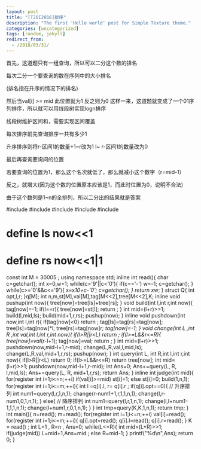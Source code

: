 ```yaml
---
layout: post
title: "[TJOI2016]排序"
description: "The first 'Hello world' post for Simple Texture theme."
categories: [uncategorized]
tags: [random, jekyll]
redirect_from:
  - /2018/03/31/
---
```

首先，这道题只有一组查询，所以可以二分这个数的排名

每次二分一个要查询的数在序列中的大小排名

(排名指在升序的情况下的排名)

然后当val[i] >= mid 此位置就为1 反之则为0 这样一来，这道题就变成了一个01序列排序，所以就可以用线段树实现logn排序

线段树维护区间和，需要实现区间覆盖

每次排序前先查询排序一共有多少1

升序排序则将r-区间1的数量+1~r改为1 l~ r-区间1的数量改为0

最后再查询要询问的位置

若要查询的位置为1，那么这个名次就低了，那么就减小这个数字（r=mid-1）

反之，就增大(因为这个数的位置原本应该是1，而此时位置为0，说明不合法)

由于这个数列是1~n的全排列，所以二分出的结果就是答案

#include<cstdio>
#include<cstring>
#include<algorithm>
#include<cmath>
#include<iostream>
# define ls now<<1
# define rs now<<1|1
const int M = 30005 ;
using namespace std;
inline int read(){
    char c=getchar(); int x=0,w=1;
    while(c>'9'||c<'0'){
        if(c=='-') w=-1;
        c=getchar();
    }
    while(c>='0'&&c<='9'){
        x=x*10+c-'0';
        c=getchar();
    }
    return x*w;
}
struct Q{
    int opt,l,r;
}q[M];
int n,m,st[M],val[M],tag[M<<2],tree[M<<2],K;
inline void pushup(int now){
    tree[now]=tree[ls]+tree[rs];
}
void build(int l,int r,int now){
    tag[now]=-1;
    if(l==r){
        tree[now]=st[l];
        return ;
    }
    int mid=(l+r)>>1;
    build(l,mid,ls); build(mid+1,r,rs);
    pushup(now);
}
inline void pushdown(int now,int l,int r){
    if(tag[now]<0) return ;
    tag[ls]=tag[rs]=tag[now];
    tree[ls]=tag[now]*l; tree[rs]=tag[now]*r;
    tag[now]=-1;
}
void change(int L ,int R ,int val,int l,int r,int now){
    if(l>R||r<L) return ;
    if(l>=L&&r<=R){
        tree[now]=val*(r-l+1);
        tag[now]=val; return ;
    }
    int mid=(l+r)>>1;
    pushdown(now,mid-l+1,r-mid);
    change(L,R,val,l,mid,ls);
    change(L,R,val,mid+1,r,rs);
    pushup(now);
}
int query(int L, int R,int l,int r,int now){
    if(l>R||r<L) return 0;
    if(l>=L&&r<=R) return tree[now];
    int mid=(l+r)>>1;
    pushdown(now,mid-l+1,r-mid);
    int Ans=0;
    Ans+=query(L, R, l,mid,ls);
    Ans+=query(L, R, mid+1,r,rs);
    return Ans;
}
inline int judge(int mid){
    for(register int i=1;i<=n;++i)
      if(val[i]>=mid) st[i]=1;
      else st[i]=0;
    build(1,n,1);
    for(register int i=1;i<=m;++i){
        int l =q[i].l, r= q[i].r ;
        if(q[i].opt==0){
        // 升序排列 
            int num1=query(l,r,1,n,1);
            change(r-num1+1,r,1,1,n,1);
            change(l,r-num1,0,1,n,1);
        }
        else{
        //  降序排列
            int num1=query(l,r,1,n,1);
            change(l,l+num1-1,1,1,n,1);
            change(l+num1,r,0,1,n,1);
        }
    }
    int tmp=query(K,K,1,n,1);
    return tmp;
}
int main(){
    n=read(); m=read();
    for(register int i=1;i<=n;++i) val[i]=read();
    for(register int i=1;i<=m;++i){
        q[i].opt=read(); q[i].l=read(); q[i].r=read();
    }
    K = read() ;
    int L=1 , R=n , Ans=0;
    while(L<=R){
        int mid=(L+R)>>1;
        if(judge(mid))  L=mid+1,Ans=mid ;
        else  R=mid-1;
    }
    printf("%d\n",Ans);
    return 0;
}
